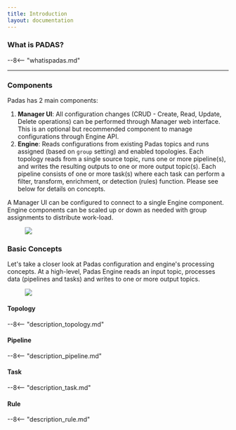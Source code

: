 ```yaml
---
title: Introduction
layout: documentation
---
```


### What is PADAS?
--8<-- "whatispadas.md"
<br>

---

### Components
Padas has 2 main components:

1. **Manager UI**: All configuration changes (CRUD - Create, Read, Update, Delete operations) can be performed through Manager web interface.  This is an optional but recommended component to manage configurations through Engine API.
2. **Engine**: Reads configurations from existing Padas topics and runs assigned (based on `group` setting) and enabled topologies.  Each topology reads from a single source topic, runs one or more pipeline(s), and writes the resulting outputs to one or more output topic(s).  Each pipeline consists of one or more task(s) where each task can perform a filter, transform, enrichment, or detection (rules) function.  Please see below for details on concepts.

A Manager UI can be configured to connect to a single Engine component.  Engine components can be scaled up or down as needed with group assignments to distribute work-load.
<figure markdown>
  <p>
  <img src="../assets/img/padas_design_details.png" class="img-fluid py-5">
  </p>
</figure>

### Basic Concepts
Let's take a closer look at Padas configuration and engine's processing concepts.  At a high-level, Padas Engine reads an input topic, processes data (pipelines and tasks) and writes to one or more output topics.

<figure markdown>
  <p>
  <img src="../assets/img/padas_topology_pipeline_task.png" class="img-fluid py-5">
  </p>
</figure>

#### Topology

--8<-- "description_topology.md"

#### Pipeline

--8<-- "description_pipeline.md"

#### Task

--8<-- "description_task.md"


#### Rule

--8<-- "description_rule.md"